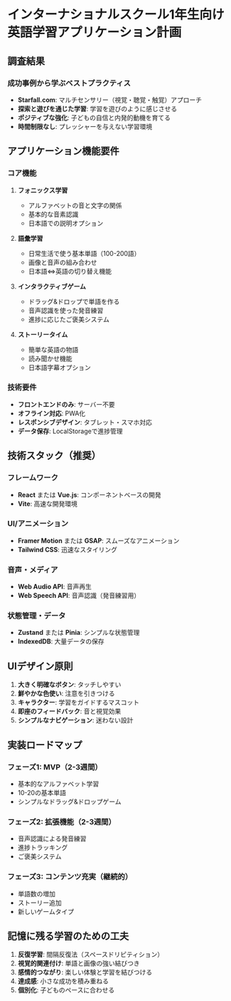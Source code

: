 # インターナショナルスクール1年生向け英語学習アプリケーション計画

## 調査結果

### 成功事例から学ぶベストプラクティス
- **Starfall.com**: マルチセンサリー（視覚・聴覚・触覚）アプローチ
- **探索と遊びを通じた学習**: 学習を遊びのように感じさせる
- **ポジティブな強化**: 子どもの自信と内発的動機を育てる
- **時間制限なし**: プレッシャーを与えない学習環境

## アプリケーション機能要件

### コア機能
1. **フォニックス学習**
   - アルファベットの音と文字の関係
   - 基本的な音素認識
   - 日本語での説明オプション

2. **語彙学習**
   - 日常生活で使う基本単語（100-200語）
   - 画像と音声の組み合わせ
   - 日本語⇔英語の切り替え機能

3. **インタラクティブゲーム**
   - ドラッグ&ドロップで単語を作る
   - 音声認識を使った発音練習
   - 進捗に応じたご褒美システム

4. **ストーリータイム**
   - 簡単な英語の物語
   - 読み聞かせ機能
   - 日本語字幕オプション

### 技術要件
- **フロントエンドのみ**: サーバー不要
- **オフライン対応**: PWA化
- **レスポンシブデザイン**: タブレット・スマホ対応
- **データ保存**: LocalStorageで進捗管理

## 技術スタック（推奨）

### フレームワーク
- **React** または **Vue.js**: コンポーネントベースの開発
- **Vite**: 高速な開発環境

### UI/アニメーション
- **Framer Motion** または **GSAP**: スムーズなアニメーション
- **Tailwind CSS**: 迅速なスタイリング

### 音声・メディア
- **Web Audio API**: 音声再生
- **Web Speech API**: 音声認識（発音練習用）

### 状態管理・データ
- **Zustand** または **Pinia**: シンプルな状態管理
- **IndexedDB**: 大量データの保存

## UIデザイン原則

1. **大きく明確なボタン**: タッチしやすい
2. **鮮やかな色使い**: 注意を引きつける
3. **キャラクター**: 学習をガイドするマスコット
4. **即座のフィードバック**: 音と視覚効果
5. **シンプルなナビゲーション**: 迷わない設計

## 実装ロードマップ

### フェーズ1: MVP（2-3週間）
- 基本的なアルファベット学習
- 10-20の基本単語
- シンプルなドラッグ&ドロップゲーム

### フェーズ2: 拡張機能（2-3週間）
- 音声認識による発音練習
- 進捗トラッキング
- ご褒美システム

### フェーズ3: コンテンツ充実（継続的）
- 単語数の増加
- ストーリー追加
- 新しいゲームタイプ

## 記憶に残る学習のための工夫

1. **反復学習**: 間隔反復法（スペースドリピティション）
2. **視覚的関連付け**: 単語と画像の強い結びつき
3. **感情的つながり**: 楽しい体験と学習を結びつける
4. **達成感**: 小さな成功を積み重ねる
5. **個別化**: 子どものペースに合わせる